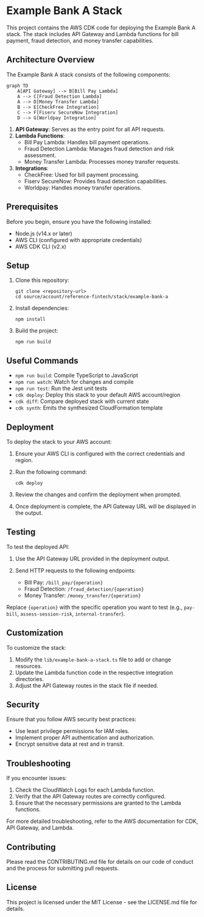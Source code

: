 # Example Bank A Stack

This project contains the AWS CDK code for deploying the Example Bank A stack. The stack includes API Gateway and Lambda functions for bill payment, fraud detection, and money transfer capabilities.

## Architecture Overview

The Example Bank A stack consists of the following components:

```mermaid
graph TD
    A[API Gateway] --> B[Bill Pay Lambda]
    A --> C[Fraud Detection Lambda]
    A --> D[Money Transfer Lambda]
    B --> E[CheckFree Integration]
    C --> F[Fiserv SecureNow Integration]
    D --> G[Worldpay Integration]
```

1. **API Gateway**: Serves as the entry point for all API requests.
2. **Lambda Functions**:
   - Bill Pay Lambda: Handles bill payment operations.
   - Fraud Detection Lambda: Manages fraud detection and risk assessment.
   - Money Transfer Lambda: Processes money transfer requests.
3. **Integrations**:
   - CheckFree: Used for bill payment processing.
   - Fiserv SecureNow: Provides fraud detection capabilities.
   - Worldpay: Handles money transfer operations.

## Prerequisites

Before you begin, ensure you have the following installed:

- Node.js (v14.x or later)
- AWS CLI (configured with appropriate credentials)
- AWS CDK CLI (v2.x)

## Setup

1. Clone this repository:
   ```
   git clone <repository-url>
   cd source/account/reference-fintech/stack/example-bank-a
   ```

2. Install dependencies:
   ```
   npm install
   ```

3. Build the project:
   ```
   npm run build
   ```

## Useful Commands

- `npm run build`: Compile TypeScript to JavaScript
- `npm run watch`: Watch for changes and compile
- `npm run test`: Run the Jest unit tests
- `cdk deploy`: Deploy this stack to your default AWS account/region
- `cdk diff`: Compare deployed stack with current state
- `cdk synth`: Emits the synthesized CloudFormation template

## Deployment

To deploy the stack to your AWS account:

1. Ensure your AWS CLI is configured with the correct credentials and region.

2. Run the following command:
   ```
   cdk deploy
   ```

3. Review the changes and confirm the deployment when prompted.

4. Once deployment is complete, the API Gateway URL will be displayed in the output.

## Testing

To test the deployed API:

1. Use the API Gateway URL provided in the deployment output.

2. Send HTTP requests to the following endpoints:
   - Bill Pay: `/bill_pay/{operation}`
   - Fraud Detection: `/fraud_detection/{operation}`
   - Money Transfer: `/money_transfer/{operation}`

Replace `{operation}` with the specific operation you want to test (e.g., `pay-bill`, `assess-session-risk`, `internal-transfer`).

## Customization

To customize the stack:

1. Modify the `lib/example-bank-a-stack.ts` file to add or change resources.
2. Update the Lambda function code in the respective integration directories.
3. Adjust the API Gateway routes in the stack file if needed.

## Security

Ensure that you follow AWS security best practices:

- Use least privilege permissions for IAM roles.
- Implement proper API authentication and authorization.
- Encrypt sensitive data at rest and in transit.

## Troubleshooting

If you encounter issues:

1. Check the CloudWatch Logs for each Lambda function.
2. Verify that the API Gateway routes are correctly configured.
3. Ensure that the necessary permissions are granted to the Lambda functions.

For more detailed troubleshooting, refer to the AWS documentation for CDK, API Gateway, and Lambda.

## Contributing

Please read the CONTRIBUTING.md file for details on our code of conduct and the process for submitting pull requests.

## License

This project is licensed under the MIT License - see the LICENSE.md file for details.